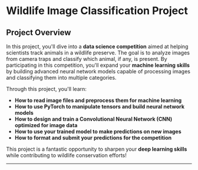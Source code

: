 # Wildlife Image Classification Project 

## Project Overview  
In this project, you'll dive into a **data science competition** aimed at helping scientists track animals in a wildlife preserve. The goal is to analyze images from camera traps and classify which animal, if any, is present. By participating in this competition, you'll expand your **machine learning skills** by building advanced neural network models capable of processing images and classifying them into multiple categories.  

Through this project, you'll learn:  

- **How to read image files and preprocess them for machine learning**  
- **How to use PyTorch to manipulate tensors and build neural network models**  
- **How to design and train a Convolutional Neural Network (CNN) optimized for image data**  
- **How to use your trained model to make predictions on new images**  
- **How to format and submit your predictions for the competition**  

This project is a fantastic opportunity to sharpen your **deep learning skills** while contributing to wildlife conservation efforts! 

---